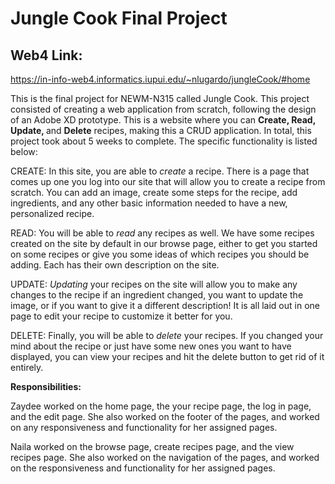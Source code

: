 # Jungle Cook Final Project

## Web4 Link:
https://in-info-web4.informatics.iupui.edu/~nlugardo/jungleCook/#home

This is the final project for NEWM-N315 called Jungle Cook. This project consisted of creating a web application from scratch, following the design of an Adobe XD prototype. This is a website where you can <strong>Create, Read, Update, </strong> and <strong> Delete</strong> recipes, making this a CRUD application. In total, this project took about 5 weeks to complete. The specific functionality is listed below:

CREATE:
In this site, you are able to <i>create</i> a recipe. There is a page that comes up one you log into our site that will allow you to create a recipe from scratch. You can add an image, create some steps for the recipe, add ingredients, and any other basic information needed to have a new, personalized recipe.

READ:
You will be able to <i>read</i> any recipes as well. We have some recipes created on the site by default in our browse page, either to get you started on some recipes or give you some ideas of which recipes you should be adding. Each has their own description on the site.

UPDATE:
<i>Updating</i> your recipes on the site will allow you to make any changes to the recipe if an ingredient changed, you want to update the image, or if you want to give it a different description! It is all laid out in one page to edit your recipe to customize it better for you.

DELETE:
Finally, you will be able to <i>delete</i> your recipes. If you changed your mind about the recipe or just have some new ones you want to have displayed, you can view your recipes and hit the delete button to get rid of it entirely.

<strong>Responsibilities:</strong>

Zaydee worked on the home page, the your recipe page, the log in page, and the edit page. She also worked on the footer of the pages, and worked on any responsiveness and functionality for her assigned pages.

Naila worked on the browse page, create recipes page, and the view recipes page. She also worked on the navigation of the pages, and worked on the responsiveness and functionality for her assigned pages.
